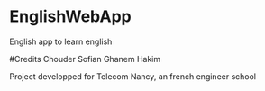 # EnglishWebApp
English app to learn english

#Credits
Chouder Sofian
Ghanem Hakim

Project developped for Telecom Nancy, an french engineer school
